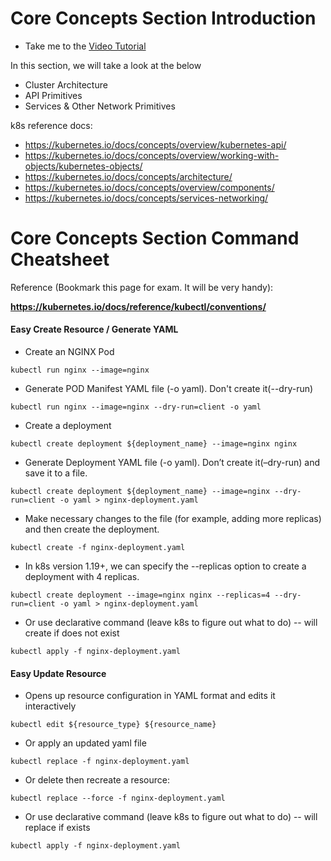 # Core Concepts Section Introduction

 - Take me to the [Video Tutorial](https://kodekloud.com/topic/core-concepts-section-introduction/)
 
In this section, we will take a look at the below
- Cluster Architecture  
- API Primitives
- Services & Other Network Primitives

k8s reference docs:
- https://kubernetes.io/docs/concepts/overview/kubernetes-api/
- https://kubernetes.io/docs/concepts/overview/working-with-objects/kubernetes-objects/
- https://kubernetes.io/docs/concepts/architecture/
- https://kubernetes.io/docs/concepts/overview/components/
- https://kubernetes.io/docs/concepts/services-networking/

# Core Concepts Section Command Cheatsheet

Reference (Bookmark this page for exam. It will be very handy):

**https://kubernetes.io/docs/reference/kubectl/conventions/**

#### Easy Create Resource / Generate YAML

- Create an NGINX Pod

`kubectl run nginx --image=nginx`

- Generate POD Manifest YAML file (-o yaml). Don't create it(--dry-run)

`kubectl run nginx --image=nginx --dry-run=client -o yaml`

- Create a deployment

`kubectl create deployment ${deployment_name} --image=nginx nginx`

- Generate Deployment YAML file (-o yaml). Don’t create it(–dry-run) and save it to a file.

`kubectl create deployment ${deployment_name} --image=nginx --dry-run=client -o yaml > nginx-deployment.yaml`

- Make necessary changes to the file (for example, adding more replicas) and then create the deployment.

`kubectl create -f nginx-deployment.yaml`

- In k8s version 1.19+, we can specify the --replicas option to create a deployment with 4 replicas.

`kubectl create deployment --image=nginx nginx --replicas=4 --dry-run=client -o yaml > nginx-deployment.yaml`

- Or use declarative command (leave k8s to figure out what to do) -- will create if does not exist

`kubectl apply -f nginx-deployment.yaml`

#### Easy Update Resource
- Opens up resource configuration in YAML format and edits it interactively

`kubectl edit ${resource_type} ${resource_name}`

- Or apply an updated yaml file

`kubectl replace -f nginx-deployment.yaml`

- Or delete then recreate a resource:

`kubectl replace --force -f nginx-deployment.yaml`

- Or use declarative command (leave k8s to figure out what to do) -- will replace if exists

`kubectl apply -f nginx-deployment.yaml`
